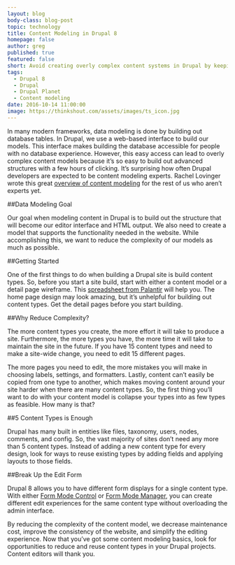 ```yaml
---
layout: blog
body-class: blog-post
topic: technology
title: Content Modeling in Drupal 8
homepage: false
author: greg  
published: true
featured: false
short: Avoid creating overly complex content systems in Drupal by keeping these few things in mind.
tags:
  - Drupal 8
  - Drupal
  - Drupal Planet
  - Content modeling
date: 2016-10-14 11:00:00
image: https://thinkshout.com/assets/images/ts_icon.jpg
---
```


In many modern frameworks, data modeling is done by building out database tables. In Drupal, we use a web-based interface to build our models. This interface makes building the database accessible for people with no database experience. However, this easy access can lead to overly complex content models because it’s so easy to build out advanced structures with a few hours of clicking. It’s surprising how often Drupal developers are expected to be content modeling experts. Rachel Lovinger wrote this great [overview of content modeling](http://alistapart.com/article/content-modelling-a-master-skill) for the rest of us who aren’t experts yet.

##Data Modeling Goal

Our goal when modeling content in Drupal is to build out the structure that will become our editor interface and HTML output. We also need to create a model that supports the functionality needed in the website. While accomplishing this, we want to reduce the complexity of our models as much as possible.

##Getting Started

One of the first things to do when building a Drupal site is build content types. So, before you start a site build, start with either a content model or a detail page wireframe. This [spreadsheet from Palantir](https://docs.google.com/spreadsheets/d/15htLLWLguhwiuTLg_nndQNpgWVdUMy6UaR_d1q-v6iw/edit#gid=0) will help you. The home page design may look amazing, but it’s unhelpful for building out content types. Get the detail pages before you start building.

##Why Reduce Complexity?

The more content types you create, the more effort it will take to produce a site. Furthermore, the more types you have, the more time it will take to maintain the site in the future. If you have 15 content types and need to make a site-wide change, you need to edit 15 different pages.

The more pages you need to edit, the more mistakes you will make in choosing labels, settings, and formatters. Lastly, content can’t easily be copied from one type to another, which makes moving content around your site harder when there are many content types. So, the first thing you’ll want to do with your content model is collapse your types into as few types as feasible. How many is that?

##5 Content Types is Enough

Drupal has many built in entities like files, taxonomy, users, nodes, comments, and config. So, the vast majority of sites don’t need any more than 5 content types. Instead of adding a new content type for every design, look for ways to reuse existing types by adding fields and applying layouts to those fields.

##Break Up the Edit Form

Drupal 8 allows you to have different form displays for a single content type. With either [Form Mode Control](https://www.drupal.org/project/form_mode_control) or [Form Mode Manager](https://www.drupal.org/project/form_mode_manager), you can create different edit experiences for the same content type without overloading the admin interface.

By reducing the complexity of the content model, we decrease maintenance cost, improve the consistency of the website, and simplify the editing experience. Now that you’ve got some content modeling basics, look for opportunities to reduce and reuse content types in your Drupal projects. Content editors will thank you.
